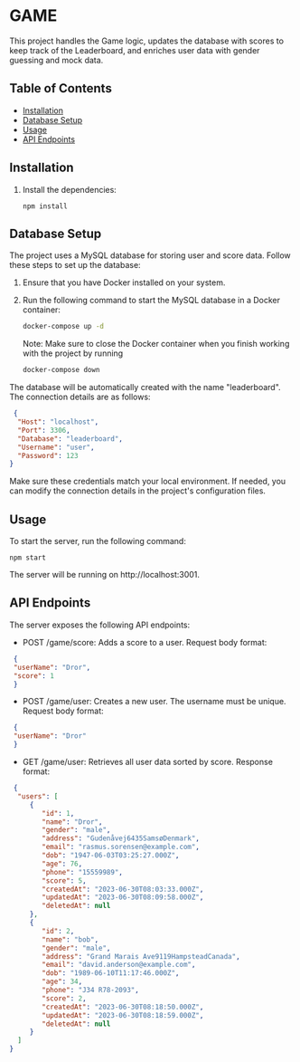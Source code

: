 # GAME

This project handles the Game logic, updates the database with scores to keep track of the Leaderboard, and enriches user data with gender guessing and mock data.

## Table of Contents

- [Installation](#installation)
- [Database Setup](#database-setup)
- [Usage](#usage)
- [API Endpoints](#api-endpoints)

## Installation

1. Install the dependencies:

   `` npm install ``

## Database Setup

The project uses a MySQL database for storing user and score data. Follow these steps to set up the database:

1. Ensure that you have Docker installed on your system.

2. Run the following command to start the MySQL database in a Docker container:

   ```bash 
   docker-compose up -d
   ```
   
   Note: Make sure to close the Docker container when you finish working with the project by running
    ```bash 
    docker-compose down
    ```
   
The database will be automatically created with the name "leaderboard". The connection details are as follows:

 ```json
  {
   "Host": "localhost",
   "Port": 3306,
   "Database": "leaderboard",
   "Username": "user",
   "Password": 123
}
  ```

Make sure these credentials match your local environment. If needed, you can modify the connection details in the project's configuration files.

## Usage

To start the server, run the following command:

``npm start``

The server will be running on http://localhost:3001.


## API Endpoints

The server exposes the following API endpoints:

- POST /game/score: Adds a score to a user.
  Request body format:
 ```json
  {
  "userName": "Dror",
  "score": 1
  }
  ```
- POST /game/user: Creates a new user. The username must be unique.
  Request body format:
 ```json
  {
  "userName": "Dror"
  }
  ```

- GET /game/user: Retrieves all user data sorted by score.
  Response format:
 ```json
  {
   "users": [
      {
         "id": 1,
         "name": "Dror",
         "gender": "male",
         "address": "Gudenåvej6435SamsøDenmark",
         "email": "rasmus.sorensen@example.com",
         "dob": "1947-06-03T03:25:27.000Z",
         "age": 76,
         "phone": "15559989",
         "score": 5,
         "createdAt": "2023-06-30T08:03:33.000Z",
         "updatedAt": "2023-06-30T08:09:58.000Z",
         "deletedAt": null
      },
      {
         "id": 2,
         "name": "bob",
         "gender": "male",
         "address": "Grand Marais Ave9119HampsteadCanada",
         "email": "david.anderson@example.com",
         "dob": "1989-06-10T11:17:46.000Z",
         "age": 34,
         "phone": "J34 R78-2093",
         "score": 2,
         "createdAt": "2023-06-30T08:18:50.000Z",
         "updatedAt": "2023-06-30T08:18:59.000Z",
         "deletedAt": null
      }
   ]
}
  ```

